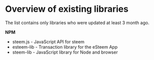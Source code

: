 # Overview of existing libraries

The list contains only libraries who were updated at least 3 month ago.



**NPM**

* steem.js - JavaScript API for steem
* esteem-lib - Transaction library for the eSteem App
* steem-lib - JavaScript library for Node and browser



